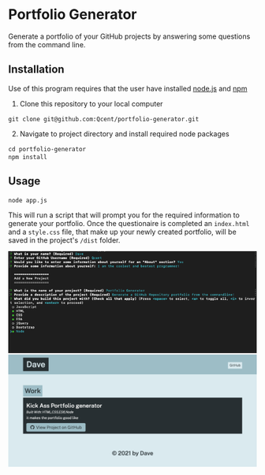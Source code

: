 # Portfolio Generator
Generate a portfolio of your GitHub projects by answering some questions from the command line.

## Installation
Use of this program requires that the user have installed [node.js](https://nodejs.org/) and [npm](https://www.npmjs.com/)
1. Clone this repository to your local computer
```
git clone git@github.com:Qcent/portfolio-generator.git
```

2. Navigate to project directory and install required node packages
```
cd portfolio-generator
npm install
```

## Usage
```
node app.js
```
This will run a script that will prompt you for the required information to generate your portfolio. Once the questionaire is completed an `index.html ` and a `style.css` file, that make up your newly created portfolio, will be saved in the project's `/dist` folder.

![The Command Line](./assets/app-screenshot1.png)
![The Output](./assets/app-screenshot2.png)